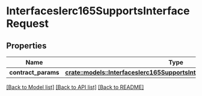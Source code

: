 # InterfacesIerc165SupportsInterfaceRequest

## Properties

Name | Type | Description | Notes
------------ | ------------- | ------------- | -------------
**contract_params** | [**crate::models::InterfacesIerc165SupportsInterfaceRequestContractParams**](interfaces_IERC165_supportsInterface_request_contractParams.md) |  | 

[[Back to Model list]](../README.md#documentation-for-models) [[Back to API list]](../README.md#documentation-for-api-endpoints) [[Back to README]](../README.md)


